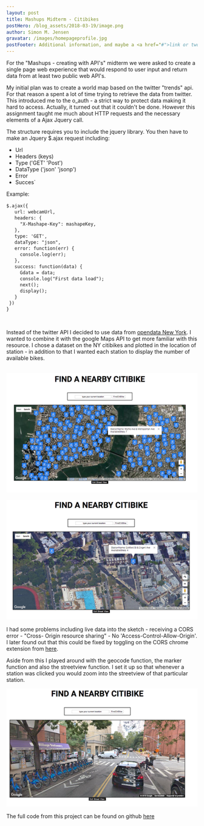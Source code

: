 ```yaml
---
layout: post
title: Mashups Midterm - Citibikes
postHero: /blog_assets/2018-03-19/image.png
author: Simon M. Jensen
gravatar: /images/homepageprofile.jpg
postFooter: Additional information, and maybe a <a href="#">link or two</a>
---
```


For the "Mashups - creating with API's" midterm we were asked to create a single page web experience that would respond to user input and return data from at least two public web API's.

My initial plan was to create a world map based on the twitter "trends" api. For that reason a spent a lot of time trying to retrieve the data from twitter. This introduced me to the o_auth - a strict way to protect data making it hard to access. Actually, it turned out that it couldn't be done. However this assignment taught me much about HTTP requests and the necessary elements of a Ajax Jquery call.

The structure requires you to include the jquery library.
You then have to make an Jquery $.ajax request including:
- Url
- Headers (keys)
- Type ('GET' 'Post')
- DataType ('json' 'jsonp')
- Error
- Succes`


Example:
```
$.ajax({
   url: webcamUrl,
   headers: {
     "X-Mashape-Key": mashapeKey,
   },
   type: 'GET',
   dataType: "json",
   error: function(err) {
     console.log(err);
   },
   success: function(data) {
     Gdata = data;
     console.log("First data load");
     next();
     display();
   }
 })
}
```
<br>

Instead of the twitter API I decided to use data from [opendata New York](https://opendata.cityofnewyork.us/). I wanted to combine it with the google Maps API
to get more familiar with this resource. I chose a dataset on the NY citibikes and plotted in the location of station - in addition to that I wanted each station to display the number of available bikes.  

<br>

<div class="aroundImage">
<img src="/blog_assets/2018-03-19/bikesbirdview.png"
     alt="circles">
</div>

<br>
<div class="aroundImage">
<img src="/blog_assets/2018-03-19/zoom.png"
     alt="circles">
</div>

I had some problems including live data into the sketch - receiving a CORS error - "Cross- Origin resource sharing" - No 'Access-Control-Allow-Origin'. I later found out that this could be fixed by toggling on the CORS chrome extension from [here](https://chrome.google.com/webstore/detail/allow-control-allow-origi/nlfbmbojpeacfghkpbjhddihlkkiljbi?hl=en).  

Aside from this I played around with the geocode function, the marker function and also the streetview function. I set it up so that whenever a station was clicked you would zoom into the streetview of that particular station.

<div class="aroundImage">
<img src="/blog_assets/2018-03-19/street.png"
     alt="circles">
</div>

The full code from this project can be found on github [here](https://github.com/simonmarqvard/mashupCitibikes)

<br>
